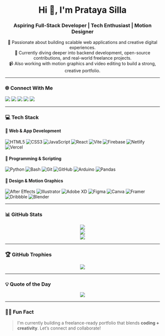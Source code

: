 <h1 align="center">Hi 👋, I'm Prataya Silla</h1>
<h3 align="center">Aspiring Full-Stack Developer | Tech Enthusiast | Motion Designer</h3>

<p align="center">
🚀 Passionate about building scalable web applications and creative digital experiences.<br/>
🎯 Currently diving deeper into backend development, open-source contributions, and real-world freelance projects.<br/>
📹 Also working with motion graphics and video editing to build a strong, creative portfolio.<br/>
</p>

---

### 🌐 Connect With Me

<p align="left">
  <a href="https://www.linkedin.com/in/pratayasilla/" target="_blank"><img src="https://img.shields.io/badge/LinkedIn-%230077B5.svg?style=for-the-badge&logo=linkedin&logoColor=white" /></a>
  <a href="https://www.instagram.com/proprataya/" target="_blank"><img src="https://img.shields.io/badge/Instagram-%23E4405F.svg?style=for-the-badge&logo=instagram&logoColor=white" /></a>
  <a href="https://x.com/proprataya" target="_blank"><img src="https://img.shields.io/badge/X-black.svg?style=for-the-badge&logo=X&logoColor=white" /></a>
  <a href="mailto:proprataya339@gmail.com"><img src="https://img.shields.io/badge/Email-D14836?style=for-the-badge&logo=gmail&logoColor=white" /></a>
  <a href="https://www.behance.net/pratayaforwork" target="_blank"><img src="https://img.shields.io/badge/Behance-1769ff?style=for-the-badge&logo=behance&logoColor=white" /></a>
</p>

---

### 💻 Tech Stack

#### 🚀 Web & App Development
![HTML5](https://img.shields.io/badge/html5-%23E34F26.svg?style=flat&logo=html5&logoColor=white)
![CSS3](https://img.shields.io/badge/css3-%231572B6.svg?style=flat&logo=css3&logoColor=white)
![JavaScript](https://img.shields.io/badge/javascript-%23323330.svg?style=flat&logo=javascript&logoColor=%23F7DF1E)
![React](https://img.shields.io/badge/react-%2320232a.svg?style=flat&logo=react&logoColor=%2361DAFB)
![Vite](https://img.shields.io/badge/vite-%23646CFF.svg?style=flat&logo=vite&logoColor=white)
![Firebase](https://img.shields.io/badge/firebase-%23039BE5.svg?style=flat&logo=firebase)
![Netlify](https://img.shields.io/badge/netlify-%23000000.svg?style=flat&logo=netlify&logoColor=#00C7B7)
![Vercel](https://img.shields.io/badge/vercel-%23000000.svg?style=flat&logo=vercel&logoColor=white)

#### 🐍 Programming & Scripting
![Python](https://img.shields.io/badge/python-3670A0.svg?style=flat&logo=python&logoColor=ffdd54)
![Bash](https://img.shields.io/badge/bash-%23121011.svg?style=flat&logo=gnu-bash&logoColor=white)
![Git](https://img.shields.io/badge/git-%23F05033.svg?style=flat&logo=git&logoColor=white)
![GitHub](https://img.shields.io/badge/github-%23121011.svg?style=flat&logo=github&logoColor=white)
![Arduino](https://img.shields.io/badge/-Arduino-00979D.svg?style=flat&logo=Arduino&logoColor=white)
![Pandas](https://img.shields.io/badge/pandas-%23150458.svg?style=flat&logo=pandas&logoColor=white)

#### 🎨 Design & Motion Graphics
![After Effects](https://img.shields.io/badge/After%20Effects-9999FF.svg?style=flat&logo=Adobe%20After%20Effects&logoColor=white)
![Illustrator](https://img.shields.io/badge/Illustrator-%23FF9A00.svg?style=flat&logo=adobe%20illustrator&logoColor=white)
![Adobe XD](https://img.shields.io/badge/XD-470137.svg?style=flat&logo=Adobe%20XD&logoColor=#FF61F6)
![Figma](https://img.shields.io/badge/figma-%23F24E1E.svg?style=flat&logo=figma&logoColor=white)
![Canva](https://img.shields.io/badge/Canva-%2300C4CC.svg?style=flat&logo=Canva&logoColor=white)
![Framer](https://img.shields.io/badge/Framer-black?style=flat&logo=framer&logoColor=blue)
![Dribbble](https://img.shields.io/badge/Dribbble-EA4C89.svg?style=flat&logo=dribbble&logoColor=white)
![Blender](https://img.shields.io/badge/blender-%23F5792A.svg?style=flat&logo=blender&logoColor=white)

---

### 📊 GitHub Stats

<p align="center">
  <img src="https://github-readme-stats.vercel.app/api?username=PratayaSilla&show_icons=true&theme=dark&include_all_commits=true&count_private=true&hide_border=true" />
  <br/>
  <img src="https://streak-stats.demolab.com?user=PratayaSilla&theme=dark&hide_border=true" />
  <br/>
  <img src="https://github-readme-stats.vercel.app/api/top-langs/?username=PratayaSilla&layout=compact&theme=dark&hide_border=true" />
</p>

---

### 🏆 GitHub Trophies
<p align="center">
  <img src="https://github-profile-trophy.vercel.app/?username=PratayaSilla&theme=darkhub&no-bg=true&no-frame=true" />
</p>

---

### 💡 Quote of the Day
<p align="center">
  <img src="https://quotes-github-readme.vercel.app/api?type=horizontal&theme=radical" />
</p>

---

### 🙋‍♂️ Fun Fact
> I'm currently building a freelance-ready portfolio that blends **coding + creativity**. Let’s connect and collaborate!

